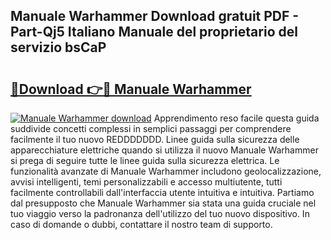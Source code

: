 ## Manuale Warhammer Download gratuit PDF - Part-Qj5 Italiano Manuale del proprietario del servizio bsCaP

# <h2><a href="http://dfgsawo.blite.top/?on=Manuale+Warhammer">🔗Download 👉🔴 Manuale Warhammer</a></h2>

[![Manuale Warhammer download](https://i.imgur.com/lujVjoI.png)](http://dfgsawo.blite.top/?on=Manuale+Warhammer)
Apprendimento reso facile questa guida suddivide concetti complessi in semplici passaggi per comprendere facilmente il tuo nuovo REDDDDDDD. Linee guida sulla sicurezza delle apparecchiature elettriche quando si utilizza il nuovo Manuale Warhammer si prega di seguire tutte le linee guida sulla sicurezza elettrica. Le funzionalità avanzate di Manuale Warhammer includono geolocalizzazione, avvisi intelligenti, temi personalizzabili e accesso multiutente, tutti facilmente controllabili dall'interfaccia utente intuitiva e intuitiva. Partiamo dal presupposto che Manuale Warhammer sia stata una guida cruciale nel tuo viaggio verso la padronanza dell'utilizzo del tuo nuovo dispositivo. In caso di domande o dubbi, contattare il nostro team di supporto.
